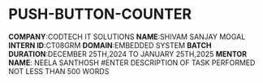 # PUSH-BUTTON-COUNTER
**COMPANY**:CODTECH IT SOLUTIONS
**NAME**:SHIVAM SANJAY MOGAL
**INTERN ID**:CT08GRM
**DOMAIN**:EMBEDDED SYSTEM
**BATCH DURATION**:DECEMBER 25TH,2024 TO JANUARY 25TH,2025
**MENTOR NAME**: NEELA SANTHOSH
#ENTER DESCRIPTION OF TASK PERFORMED NOT LESS THAN 500 WORDS 
